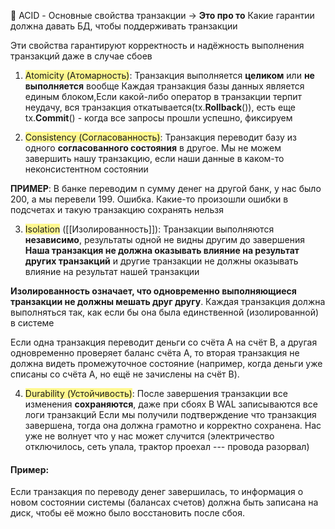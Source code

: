 💎 ACID - Основные свойства транзакции ->  **Это про то**          Какие гарантии должна давать БД, чтобы поддерживать транзакции 

Эти свойства гарантируют корректность и надёжность выполнения транзакций даже в случае сбоев

1. <span style="background:#fff88f">Atomicity (Атомарность)</span>: Транзакция выполняется **целиком** или **не выполняется** вообще
Каждая транзакция базы данных является единым блоком,Если какой-либо оператор в транзакции терпит неудачу, вся
транзакция откатывается(tx.**Rollback**()), есть еще tx.**Commit**() - когда все запросы прошли успешно, фиксируем

2. <span style="background:#fff88f">Consistency (Согласованность)</span>: Транзакция переводит базу из одного **согласованного состояния** в другое. 
Мы не можем завершить нашу транзакцию, если наши данные в каком-то неконсистентном состоянии

**ПРИМЕР**: В банке переводим n сумму денег на другой банк, у нас было 200, а мы перевели 199. Ошибка. Какие-то произошли ошибки в подсчетах и такую транзакцию сохранять нельзя

3. <span style="background:#fff88f">Isolation</span> ([[Изолированность]]): Транзакции выполняются **независимо**, результаты одной не видны другим до завершения
**Наша транзакция не должна оказывать влияние на результат других транзакций** и другие транзакции не должны оказывать влияние на результат нашей транзакции

**Изолированность означает, что одновременно выполняющиеся транзакции не должны мешать друг другу**. Каждая транзакция должна выполняться так, как если бы она была единственной (изолированной) в системе

Если одна транзакция переводит деньги со счёта A на счёт B, а другая одновременно проверяет баланс счёта A, то вторая транзакция не должна видеть промежуточное состояние (например, когда деньги уже списаны со счёта A, но ещё не зачислены на счёт B).

4. <span style="background:#fff88f">Durability (Устойчивость)</span>: После завершения транзакции все изменения **сохраняются**, даже при сбоях
В WAL записываются все логи транзакций
Если мы получили подтверждение что транзакция завершена, тогда она должна грамотно и корректно сохранена. Нас уже не волнует что у нас может случится (электричество отключилось, сеть упала, трактор проехал --- провода разорвал)

#### Пример:

Если транзакция по переводу денег завершилась, то информация о новом состоянии системы (балансах счетов) должна быть записана на диск, чтобы её можно было восстановить после сбоя.

